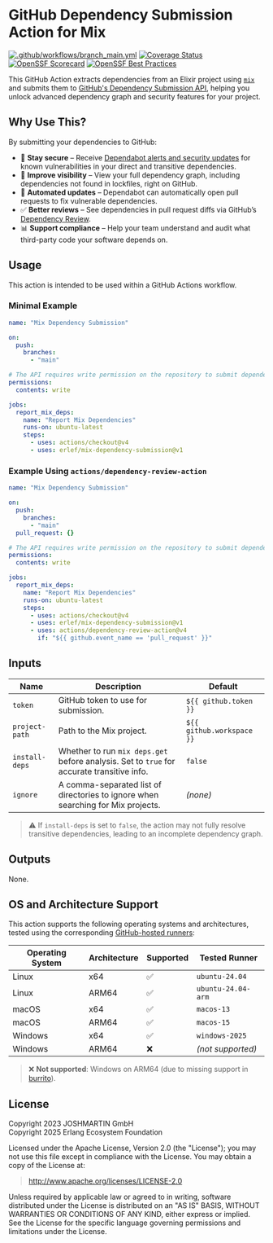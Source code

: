 # GitHub Dependency Submission Action for Mix

[![.github/workflows/branch_main.yml](https://github.com/erlef/mix-dependency-submission/actions/workflows/branch_main.yml/badge.svg)](https://github.com/erlef/mix-dependency-submission/actions/workflows/branch_main.yml)
[![Coverage Status](https://coveralls.io/repos/github/erlef/mix-dependency-submission/badge.svg?branch=main)](https://coveralls.io/github/erlef/mix-dependency-submission?branch=main)
[![OpenSSF Scorecard](https://api.scorecard.dev/projects/github.com/erlef/mix-dependency-submission/badge)](https://scorecard.dev/viewer/?uri=github.com/erlef/mix-dependency-submission)
[![OpenSSF Best Practices](https://www.bestpractices.dev/projects/10438/badge)](https://www.bestpractices.dev/projects/10438)

This GitHub Action extracts dependencies from an Elixir project using
[`mix`](https://hexdocs.pm/mix) and submits them to
[GitHub's Dependency Submission API](https://docs.github.com/en/rest/dependency-graph/dependency-submission),
helping you unlock advanced dependency graph and security features for your
project.

## Why Use This?

By submitting your dependencies to GitHub:

- 🔐 **Stay secure** – Receive
  [Dependabot alerts and security updates](https://docs.github.com/en/code-security/dependabot/dependabot-alerts) for
  known vulnerabilities in your direct and transitive dependencies.
- 🔎 **Improve visibility** – View your full dependency graph, including
  dependencies not found in lockfiles, right on GitHub.
- 🔁 **Automated updates** – Dependabot can automatically open pull requests to
  fix vulnerable dependencies.
- ✅ **Better reviews** – See dependencies in pull request diffs via GitHub’s
  [Dependency Review](https://docs.github.com/en/code-security/supply-chain-security/understanding-your-software-supply-chain/about-dependency-review).
- 📊 **Support compliance** – Help your team understand and audit what
  third-party code your software depends on.

## Usage

This action is intended to be used within a GitHub Actions workflow.

### Minimal Example

```yaml
name: "Mix Dependency Submission"

on:
  push:
    branches:
      - "main"

# The API requires write permission on the repository to submit dependencies
permissions:
  contents: write

jobs:
  report_mix_deps:
    name: "Report Mix Dependencies"
    runs-on: ubuntu-latest
    steps:
      - uses: actions/checkout@v4
      - uses: erlef/mix-dependency-submission@v1
```

### Example Using `actions/dependency-review-action`

```yaml
name: "Mix Dependency Submission"

on:
  push:
    branches:
      - "main"
  pull_request: {}

# The API requires write permission on the repository to submit dependencies
permissions:
  contents: write

jobs:
  report_mix_deps:
    name: "Report Mix Dependencies"
    runs-on: ubuntu-latest
    steps:
      - uses: actions/checkout@v4
      - uses: erlef/mix-dependency-submission@v1
      - uses: actions/dependency-review-action@v4
        if: "${{ github.event_name == 'pull_request' }}"
```

## Inputs

| Name           | Description                                                                                 | Default                     |
|----------------|---------------------------------------------------------------------------------------------|-----------------------------|
| `token`        | GitHub token to use for submission.                                                         | `${{ github.token }}`       |
| `project-path` | Path to the Mix project.                                                                    | `${{ github.workspace }}`   |
| `install-deps` | Whether to run `mix deps.get` before analysis. Set to `true` for accurate transitive info.  | `false`                     |
| `ignore`       | A comma-separated list of directories to ignore when searching for Mix projects.            | *(none)*                    |

> ⚠️ If `install-deps` is set to `false`, the action may not fully resolve transitive dependencies, leading to an incomplete dependency graph.

## Outputs

None.

## OS and Architecture Support

This action supports the following operating systems and architectures, tested using the corresponding
[GitHub-hosted runners](https://docs.github.com/en/actions/using-github-hosted-runners/using-github-hosted-runners/about-github-hosted-runners#supported-runners-and-hardware-resources):

| Operating System | Architecture | Supported | Tested Runner         |
|------------------|--------------|-----------|------------------------|
| Linux            | x64          | ✅        | `ubuntu-24.04`         |
| Linux            | ARM64        | ✅        | `ubuntu-24.04-arm`     |
| macOS            | x64          | ✅        | `macos-13`             |
| macOS            | ARM64        | ✅        | `macos-15`             |
| Windows          | x64          | ✅        | `windows-2025`         |
| Windows          | ARM64        | ❌        | *(not supported)*      |

> ❌ **Not supported**: Windows on ARM64 (due to missing support in
[burrito](https://github.com/burrito-elixir/burrito)).

## License

Copyright 2023 JOSHMARTIN GmbH  
Copyright 2025 Erlang Ecosystem Foundation

  Licensed under the Apache License, Version 2.0 (the "License");
  you may not use this file except in compliance with the License.
  You may obtain a copy of the License at:

  > <http://www.apache.org/licenses/LICENSE-2.0>

  Unless required by applicable law or agreed to in writing, software
  distributed under the License is distributed on an "AS IS" BASIS,
  WITHOUT WARRANTIES OR CONDITIONS OF ANY KIND, either express or implied.
  See the License for the specific language governing permissions and
  limitations under the License.
